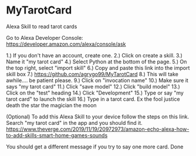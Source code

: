 # MyTarotCard
Alexa Skill to read tarot cards


Go to Alexa Developer Console:
https://developer.amazon.com/alexa/console/ask

1.) If you don't have an account, create one. 
2.) Click on create a skill.
3.) Name it "my tarot card"
4.) Select Python at the bottom of the page.
5.) On the top right, select "import skill"
6.) Copy and paste this link into the import skill box
7.) https://github.com/agrygo99/MyTarotCard
8.) This will take awhile.... be patient please.
9.) Click on "invocation name"
10.) Make sure it says "my tarot card" 
11.) Click "save model" 
12.) Click "build model" 
13.) Click on the "test" heading 
14.) Click "Development"
15.) Type or say "my tarot card" to launch the skill
16.) Type in a tarot card. Ex
the fool
justice
death
the star
the magician
the moon

(Optional)
To add this Alexa Skill to your device follow the steps on this link. Search "my tarot card" in the app and you should find it.
https://www.theverge.com/2019/11/19/20972973/amazon-echo-alexa-how-to-add-skills-smart-home-games-sounds

You should get a different message if you try to say one more card.
Done
